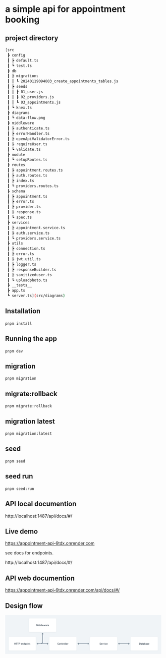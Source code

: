 # a simple api for appointment booking

## project directory

```bash
[src
 ┣ config
 ┃ ┣ default.ts
 ┃ ┗ test.ts
 ┣ db
 ┃ ┣ migrations
 ┃ ┃ ┗ 20240119094003_create_appointments_tables.js
 ┃ ┣ seeds
 ┃ ┃ ┣ 01_user.js
 ┃ ┃ ┣ 02_providers.js
 ┃ ┃ ┗ 03_appointments.js
 ┃ ┗ knex.ts
 ┣ diagrams
 ┃ ┗ data-flow.png
 ┣ middleware
 ┃ ┣ authenticate.ts
 ┃ ┣ errorHandler.ts
 ┃ ┣ openApiValidatorError.ts
 ┃ ┣ requireUser.ts
 ┃ ┗ validate.ts
 ┣ module
 ┃ ┗ setupRoutes.ts
 ┣ routes
 ┃ ┣ appointment.routes.ts
 ┃ ┣ auth.routes.ts
 ┃ ┣ index.ts
 ┃ ┗ providers.routes.ts
 ┣ schema
 ┃ ┣ appointment.ts
 ┃ ┣ error.ts
 ┃ ┣ provider.ts
 ┃ ┣ response.ts
 ┃ ┗ spec.ts
 ┣ services
 ┃ ┣ appointment.service.ts
 ┃ ┣ auth.service.ts
 ┃ ┗ providers.service.ts
 ┣ utils
 ┃ ┣ connection.ts
 ┃ ┣ error.ts
 ┃ ┣ jwt.util.ts
 ┃ ┣ logger.ts
 ┃ ┣ responseBuilder.ts
 ┃ ┣ sanitizeduser.ts
 ┃ ┗ uploadphoto.ts
 ┣ __tests__
 ┣ app.ts
 ┗ server.ts](src/diagrams)
```

## Installation

``
pnpm install
``

## Running the app

``
pnpm dev
``

## migration

``
pnpm migration
``

## migrate:rollback

``
pnpm migrate:rollback
``

## migration latest

``
pnpm migration:latest
``

## seed

``
pnpm seed
``

## seed run

``
pnpm seed:run
``

## API local documention

http://localhost:1487/api/docs/#/

## Live demo
https://appointment-api-6tdx.onrender.com

see docs for endpoints.


http://localhost:1487/api/docs/#/

## API web documention
https://appointment-api-6tdx.onrender.com/api/docs/#/

## Design flow

![](./diagrams/data-flow.png)
